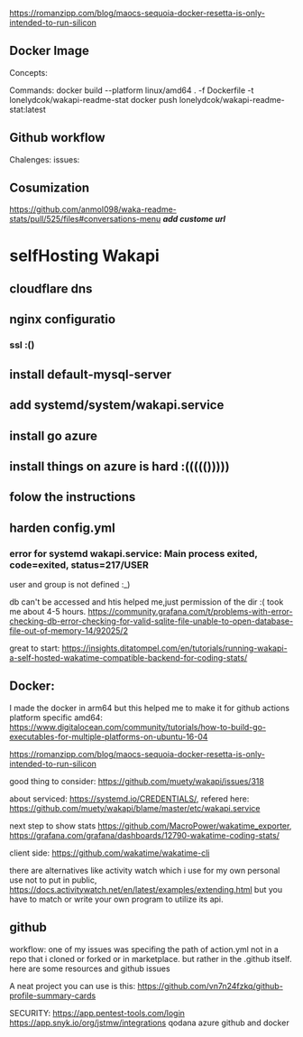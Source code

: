 <https://romanzipp.com/blog/maocs-sequoia-docker-resetta-is-only-intended-to-run-silicon>

## Docker Image

Concepts:

Commands:
 docker build --platform linux/amd64 . -f Dockerfile -t lonelydcok/wakapi-readme-stat
docker push lonelydcok/wakapi-readme-stat:latest

## Github workflow

Chalenges:
issues:

## Cosumization
https://github.com/anmol098/waka-readme-stats/pull/525/files#conversations-menu ***add custome url***

# selfHosting Wakapi

## cloudflare dns

## nginx configuratio

### ssl :()

## install default-mysql-server

## add systemd/system/wakapi.service

## install go azure

## install things on azure is hard :((((()))))

## folow the instructions

## harden config.yml

### error for systemd wakapi.service: Main process exited, code=exited, status=217/USER

user and group is not defined :_)



db can't be accessed and htis helped me,just permission of the dir :( took me about 4-5 hours. https://community.grafana.com/t/problems-with-error-checking-db-error-checking-for-valid-sqlite-file-unable-to-open-database-file-out-of-memory-14/92025/2


great to start: https://insights.ditatompel.com/en/tutorials/running-wakapi-a-self-hosted-wakatime-compatible-backend-for-coding-stats/

## Docker:

I made the docker in arm64 but this helped me to make it for github actions platform specific amd64: https://www.digitalocean.com/community/tutorials/how-to-build-go-executables-for-multiple-platforms-on-ubuntu-16-04

https://romanzipp.com/blog/maocs-sequoia-docker-resetta-is-only-intended-to-run-silicon


good thing to consider: https://github.com/muety/wakapi/issues/318

about serviced: https://systemd.io/CREDENTIALS/, refered here: https://github.com/muety/wakapi/blame/master/etc/wakapi.service


next step to show stats https://github.com/MacroPower/wakatime_exporter, https://grafana.com/grafana/dashboards/12790-wakatime-coding-stats/


client side: https://github.com/wakatime/wakatime-cli


there are alternatives like activity watch which i use for my own personal use not to put in public, https://docs.activitywatch.net/en/latest/examples/extending.html
but you have to match or write your own program to utilize its api.
## github
workflow: one of my issues was specifing the path of action.yml not in a repo that i cloned or forked or in marketplace. but rather in the .github itself. here are some resources and github issues


A neat project you can use is this: https://github.com/vn7n24fzkq/github-profile-summary-cards




SECURITY:
https://app.pentest-tools.com/login
https://app.snyk.io/org/jstmw/integrations
qodana
azure
github and docker


